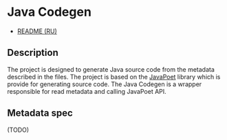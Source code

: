 # Java Codegen

 - [README (RU)](README_ru.md)

## Description

The project is designed to generate Java source code from the metadata described in the files.
The project is based on the [JavaPoet](https://github.com/square/javapoet) library which is provide for generating source code.
The Java Codegen is a wrapper responsible for read metadata  and calling JavaPoet API.

## Metadata spec

(TODO)

